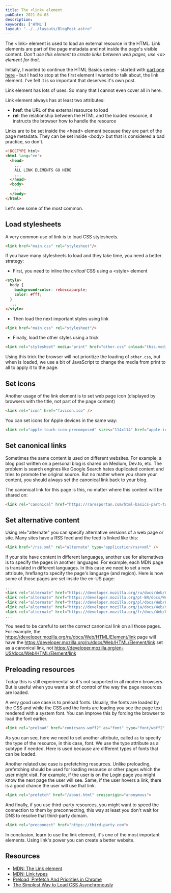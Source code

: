 ```yaml
---
title: The <link> element
pubDate: 2021-04-03
description:  
keywords: ['HTML']
layout: "../../layouts/BlogPost.astro"
---
```


The &lt;link&gt; element is used to load an external resource in the HTML. Link elements are part of the page metadata and not 
inside the page's visible content. *Don't use this element to create links between web pages, use &lt;a&gt; element for that.*

Initially, I wanted to continue the HTML Basics series - started with [part one here](https://www.raresportan.com/html-basics-part-one/) -
but I had to stop at the first element I wanted to talk about, the link element. I've felt it is so important
that deserves it's own post.

Link element has lots of uses. So many that I cannot even cover all in here. 

Link element always has at least two attributes:
* __href__: the URL of the external resource to load
* __rel__: the relationship between the HTML and the loaded resource, it instructs the browser how to handle the resource

Links are to be set inside the &lt;head&gt; element because they are part of the page metadata. 
They can be set inside &lt;body&gt; but that is considered a bad practice, so don't.

```html
<!DOCTYPE html>
<html lang="en">
  <head>
  	...
    ALL LINK ELEMENTS GO HERE
    ...
  </head>
  <body>
    ...
  </body>
</html>
```

Let's see some of the most common.

## Load stylesheets
A very common use of link is to load CSS stylesheets.

```html
<link href="main.css" rel="stylesheet"/>
```
If you have many stylesheets to load and they take time, you need a better strategy:
* First, you need to inline the *critical* CSS using a &lt;style&gt; element
```html
<style>
  body {
    background-color: rebeccapurple;
    color: #fff;
  }
  ...
</style>
```
* Then load the next important styles using link
```html
<link href="main.css" rel="stylesheet"/>
```
* Finally, load the other styles using a trick
```html
<link rel="stylesheet" media="print" href="other.css" onload="this.media='all'" />
```
Using this trick the browser will not prioritize the loading of `other.css`, but when is loaded,
we use a bit of JavaScript to change the media from print to all to apply it to the page.




## Set icons
Another usage of the link element is to set web page icon (displayed by browsers with the title, not part of the page content)

```html
<link rel="icon" href="favicon.ico" />
```
You can set icons for Apple devices in the same way:
```html
<link rel="apple-touch-icon-precomposed" sizes="114x114" href="apple-icon-114.png" type="image/png">
```

## Set canonical links
Sometimes the same content is used on different websites. For example, a blog post written on a personal blog is shared on Medium, Dev.to, etc. The problem is search engines like Google Search hates duplicated content and tries to promote the original source. But no matter where you share your content, you should always set the canonical link back to your blog.

The canonical link for this page is this, no matter where this content will be shared on:
```html
<link rel="canonical" href="https://raresportan.com/html-basics-part-two/" />
```

## Set alternative content
Using rel="alternate" you can specify alternative versions of a web page or site.
Many sites have a RSS feed and the feed is linked like this:

```html
<link href="/rss.xml" rel="alternate" type="application/rss+xml" />
```
If your site have content in different languages, another use for alternatives is to specify the pages in another languages.
For example, each MDN page is translated in different languages. In this case we need to set a new attribute, hreflang to specify the page's language (and region).
Here is how some of those pages are set inside the en-US page:

```html
...
<link rel="alternate" href="https://developer.mozilla.org/ru/docs/Web/HTML/Element/link" hreflang="ru">
<link rel="alternate" href="https://developer.mozilla.org/pt-BR/docs/Web/HTML/Element/link" hreflang="pt">
<link rel="alternate" href="https://developer.mozilla.org/pl/docs/Web/HTML/Element/link" hreflang="pl">
<link rel="alternate" href="https://developer.mozilla.org/ja/docs/Web/HTML/Element/link" hreflang="ja">
<link rel="alternate" href="https://developer.mozilla.org/fr/docs/Web/HTML/Element/link" hreflang="fr">
...
```
You need to be careful to set the correct canonical link on all those pages. For example, the https://developer.mozilla.org/ru/docs/Web/HTML/Element/link page 
will have the https://developer.mozilla.org/ru/docs/Web/HTML/Element/link set as a canonical link, not https://developer.mozilla.org/en-US/docs/Web/HTML/Element/link

## Preloading resources
Today this is still experimental so it's not supported in all modern browsers. But is useful when you want a bit of control of the way the page resources are loaded.

A very good use case is to preload fonts. Usually, the fonts are loaded by the CSS and while the CSS and the fonts are loading you see the page text rendered with a system font. You can improve this by forcing the browser to load the font earlier.

```html
<link rel="preload" href="comicsans.woff2" as="font" type="font/woff2" crossorigin="anonymous">
```
As you can see, here we need to set another attribute, called `as` to specify the type of the resource, in this case, font. 
We use the type attribute as a subtype if needed. Here is used because are different types of fonts that can be loaded.


Another related use case is prefetching resources. Unlike preloading, prefetching should be used for loading resource or other pages which the user might visit. For example, if the user is on the Login page you might know the next page the user will see. Same, if the user hovers a link, there is a good chance the user will use that link.
```html
<link rel="prefetch" href="/about.html" crossorigin="anonymous">
```

And finally, if you use third-party resources, you might want to speed the connection to them by preconnecting, 
this way at least you don't wait for DNS to resolve that third-party domain. 

```html
<link rel="preconnect" href="https://third-party.com">
```

In conclusion, learn to use the link element, it's one of the most important elements. Using link's power
you can create a better website.


## Resources
* [MDN: The Link element](https://developer.mozilla.org/en-US/docs/Web/HTML/Element/link)
* [MDN: Link types](https://developer.mozilla.org/en-US/docs/Web/HTML/Link_types)
* [Preload, Prefetch And Priorities in Chrome](https://medium.com/reloading/preload-prefetch-and-priorities-in-chrome-776165961bbf)
* [The Simplest Way to Load CSS Asynchronously](https://www.filamentgroup.com/lab/load-css-simpler/)

